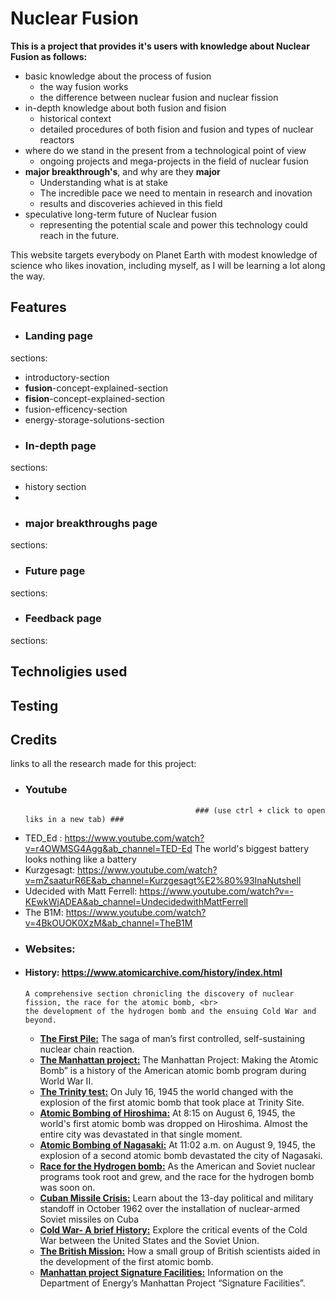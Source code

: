 # Nuclear Fusion

**This is a project that provides it's users with knowledge about Nuclear Fusion as follows:** <br>
* basic knowledge about the process of fusion
  - the way fusion works
  - the difference between nuclear fusion and nuclear fission
* in-depth knowledge about both fusion and fision
  - historical context
  - detailed procedures of both fision and fusion and types of nuclear reactors
* where do we stand in the present from a technological point of view
  - ongoing projects and mega-projects in the field of nuclear fusion 
* **major breakthrough's**, and why are they **major**
  - Understanding what is at stake
  - The incredible pace we need to mentain in research and inovation
  - results and discoveries achieved in this field
* speculative long-term future of Nuclear fusion
  - representing the potential scale and power this technology could reach in the future.

This website targets everybody on Planet Earth with modest knowledge of science who likes inovation, including myself, as I will be learning a lot along the way.


## Features

* ### Landing page
sections:
  - introductory-section
  - **fusion**-concept-explained-section
  - **fision**-concept-explained-section
  - fusion-efficency-section
  - energy-storage-solutions-section
* ### In-depth page 
sections:
  - history section
  -
* ### major breakthroughs page
sections:
* ### Future page 
sections:
* ### Feedback page 
sections:

## Technoligies used

## Testing

## Credits
links to all the research made for this project:
- ### Youtube  
                                            ### (use ctrl + click to open liks in a new tab) ###
 - TED_Ed : https://www.youtube.com/watch?v=r4OWMSG4Agg&ab_channel=TED-Ed  The world's biggest battery looks nothing like a battery                                     
 - Kurzgesagt: https://www.youtube.com/watch?v=mZsaaturR6E&ab_channel=Kurzgesagt%E2%80%93InaNutshell 
 - Udecided with Matt Ferrell: https://www.youtube.com/watch?v=-KEwkWjADEA&ab_channel=UndecidedwithMattFerrell
 - The B1M: https://www.youtube.com/watch?v=4BkOUOK0XzM&ab_channel=TheB1M
- ### Websites:
- #### **History:** https://www.atomicarchive.com/history/index.html  
      A comprehensive section chronicling the discovery of nuclear fission, the race for the atomic bomb, <br> 
      the development of the hydrogen bomb and the ensuing Cold War and beyond.  
    - **<a href="https://www.atomicarchive.com/history/first-pile/index.html" target="_blank">The First Pile:</a>** The saga of man’s first controlled, self-sustaining nuclear chain reaction.
    - **<a href="https://www.atomicarchive.com/history/first-pile/index.html" target="_blank">The Manhattan project:</a>** The Manhattan Project: Making the Atomic Bomb” is a history of the American atomic bomb program during World War II.
    - **<a href="https://www.atomicarchive.com/history/first-pile/index.html" target="_blank">The Trinity test:</a>** On July 16, 1945 the world changed with the explosion of the first atomic bomb that took place at Trinity Site.
    - **<a href="https://www.atomicarchive.com/history/first-pile/index.html" target="_blank">Atomic Bombing of Hiroshima:</a>** At 8:15 on August 6, 1945, the world's first atomic bomb was dropped on Hiroshima. Almost the entire city was devastated in that single moment.
    - **<a href="https://www.atomicarchive.com/history/first-pile/index.html" target="_blank">Atomic Bombing of Nagasaki:</a>** At 11:02 a.m. on August 9, 1945, the explosion of a second atomic bomb devastated the city of Nagasaki.
    - **<a href="https://www.atomicarchive.com/history/first-pile/index.html" target="_blank">Race for the Hydrogen bomb:</a>** As the American and Soviet nuclear programs took root and grew, and the race for the hydrogen bomb was soon on.
    - **<a href="https://www.atomicarchive.com/history/first-pile/index.html" target="_blank">Cuban Missile Crisis:</a>** Learn about the 13-day political and military standoff in October 1962 over the installation of nuclear-armed Soviet missiles on Cuba
    - **<a href="https://www.atomicarchive.com/history/first-pile/index.html" target="_blank">Cold War- A brief History:</a>** Explore the critical events of the Cold War between the United States and the Soviet Union.
    - **<a href="https://www.atomicarchive.com/history/first-pile/index.html" target="_blank">The British Mission:</a>** How a small group of British scientists aided in the development of the first atomic bomb.
    - **<a href="https://www.atomicarchive.com/history/first-pile/index.html" target="_blank">Manhattan project Signature Facilities:</a>** Information on the Department of Energy’s Manhattan Project “Signature Facilities”.
